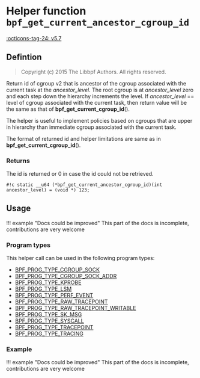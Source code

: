 # Helper function `bpf_get_current_ancestor_cgroup_id`

<!-- [FEATURE_TAG](bpf_get_current_ancestor_cgroup_id) -->
[:octicons-tag-24: v5.7](https://github.com/torvalds/linux/commit/0f09abd105da6c37713d2b253730a86cb45e127a)
<!-- [/FEATURE_TAG] -->

## Defintion

> Copyright (c) 2015 The Libbpf Authors. All rights reserved.


<!-- [HELPER_FUNC_DEF] -->
Return id of cgroup v2 that is ancestor of the cgroup associated with the current task at the _ancestor_level_. The root cgroup is at _ancestor_level_ zero and each step down the hierarchy increments the level. If _ancestor_level_ == level of cgroup associated with the current task, then return value will be the same as that of **bpf_get_current_cgroup_id**().

The helper is useful to implement policies based on cgroups that are upper in hierarchy than immediate cgroup associated with the current task.

The format of returned id and helper limitations are same as in **bpf_get_current_cgroup_id**().

### Returns

The id is returned or 0 in case the id could not be retrieved.

`#!c static __u64 (*bpf_get_current_ancestor_cgroup_id)(int ancestor_level) = (void *) 123;`
<!-- [/HELPER_FUNC_DEF] -->

## Usage

!!! example "Docs could be improved"
    This part of the docs is incomplete, contributions are very welcome

### Program types

This helper call can be used in the following program types:

<!-- DO NOT EDIT MANUALLY -->
<!-- [HELPER_FUNC_PROG_REF] -->
 * [BPF_PROG_TYPE_CGROUP_SOCK](../program-type/BPF_PROG_TYPE_CGROUP_SOCK.md)
 * [BPF_PROG_TYPE_CGROUP_SOCK_ADDR](../program-type/BPF_PROG_TYPE_CGROUP_SOCK_ADDR.md)
 * [BPF_PROG_TYPE_KPROBE](../program-type/BPF_PROG_TYPE_KPROBE.md)
 * [BPF_PROG_TYPE_LSM](../program-type/BPF_PROG_TYPE_LSM.md)
 * [BPF_PROG_TYPE_PERF_EVENT](../program-type/BPF_PROG_TYPE_PERF_EVENT.md)
 * [BPF_PROG_TYPE_RAW_TRACEPOINT](../program-type/BPF_PROG_TYPE_RAW_TRACEPOINT.md)
 * [BPF_PROG_TYPE_RAW_TRACEPOINT_WRITABLE](../program-type/BPF_PROG_TYPE_RAW_TRACEPOINT_WRITABLE.md)
 * [BPF_PROG_TYPE_SK_MSG](../program-type/BPF_PROG_TYPE_SK_MSG.md)
 * [BPF_PROG_TYPE_SYSCALL](../program-type/BPF_PROG_TYPE_SYSCALL.md)
 * [BPF_PROG_TYPE_TRACEPOINT](../program-type/BPF_PROG_TYPE_TRACEPOINT.md)
 * [BPF_PROG_TYPE_TRACING](../program-type/BPF_PROG_TYPE_TRACING.md)
<!-- [/HELPER_FUNC_PROG_REF] -->

### Example

!!! example "Docs could be improved"
    This part of the docs is incomplete, contributions are very welcome
